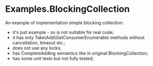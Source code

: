 # Examples.BlockingCollection
An example of implementation simple blocking collection:
- it's just example - so is not suitable for real code;
- it has only Take\Add\GetConsumerEnumerable methods without cancellation, timeout etc.;
- does not use any locks;
- has CompleteAdding semantics like in original BlockingCollection;
- has some unit tests but not fully tested;

